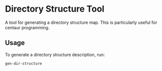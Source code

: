 # Directory Structure Tool

A tool for generating a directory structure map. This is particularly useful for centaur programming.

## Usage

To generate a directory structure description, run:

```bash
gen-dir-structure